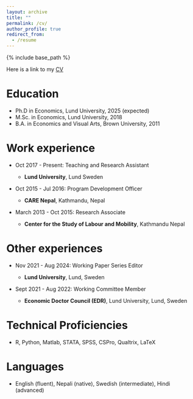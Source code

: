 ```yaml
---
layout: archive
title: ""
permalink: /cv/
author_profile: true
redirect_from:
  - /resume
---
```


{% include base_path %}

Here is a link to my [CV](https://raw.githubusercontent.com/prakritithami/prakritithami.github.io/files/CV.pdf)


Education
======
* Ph.D in Economics, Lund University, 2025 (expected)
* M.Sc. in Economics, Lund University, 2018
* B.A. in Economics and Visual Arts, Brown University, 2011

Work experience
======
* Oct 2017 - Present: Teaching and Research Assistant
  * **Lund University**, Lund Sweden

* Oct 2015 - Jul 2016: Program Development Officer
  * **CARE Nepal**, Kathmandu, Nepal

* March 2013 - Oct 2015: Research Associate
  * **Center for the Study of Labour and Mobility**, Kathmandu Nepal

  
Other experiences
======
* Nov 2021 - Aug 2024: Working Paper Series Editor
  * **Lund University**, Lund, Sweden

* Sept 2021 - Aug 2022: Working Committee Member
  * **Economic Doctor Council (EDR)**, Lund University, Lund, Sweden
    
Technical Proficiencies
======
* R, Python, Matlab, STATA, SPSS, CSPro, Qualtrix, LaTeX

Languages
======
* English (fluent), Nepali (native), Swedish (intermediate), Hindi (advanced)

